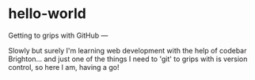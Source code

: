 # hello-world
Getting to grips with GitHub —

Slowly but surely I'm learning web development with the help of codebar Brighton... and just one of the things I need to 'git' to grips with is version control, so here I am, having a go!
